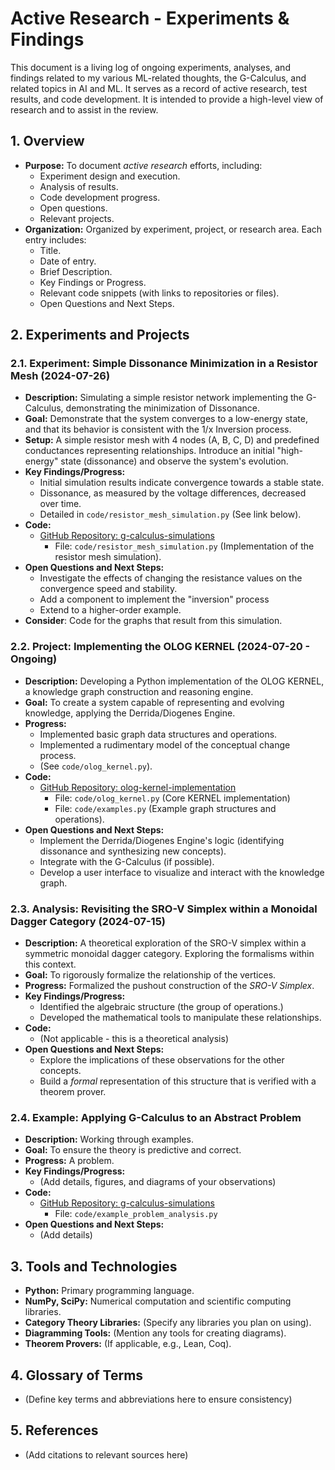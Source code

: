 # Active Research - Experiments & Findings

This document is a living log of ongoing experiments, analyses, and findings related to my various ML-related thoughts, the G-Calculus, and related topics in AI and ML. It serves as a record of active research, test results, and code development.  It is intended to provide a high-level view of research and to assist in the review.

## 1. Overview

*   **Purpose:** To document *active research* efforts, including:
    *   Experiment design and execution.
    *   Analysis of results.
    *   Code development progress.
    *   Open questions.
    *   Relevant projects.
*   **Organization:**  Organized by experiment, project, or research area. Each entry includes:
    *   Title.
    *   Date of entry.
    *   Brief Description.
    *   Key Findings or Progress.
    *   Relevant code snippets (with links to repositories or files).
    *   Open Questions and Next Steps.

## 2. Experiments and Projects

### 2.1. Experiment: Simple Dissonance Minimization in a Resistor Mesh (2024-07-26)

*   **Description:**  Simulating a simple resistor network implementing the G-Calculus, demonstrating the minimization of Dissonance.
*   **Goal:** Demonstrate that the system converges to a low-energy state, and that its behavior is consistent with the 1/x Inversion process.
*   **Setup:** A simple resistor mesh with 4 nodes (A, B, C, D) and predefined conductances representing relationships.  Introduce an initial "high-energy" state (dissonance) and observe the system's evolution.
*   **Key Findings/Progress:**
    *   Initial simulation results indicate convergence towards a stable state.
    *   Dissonance, as measured by the voltage differences, decreased over time.
    *   Detailed in `code/resistor_mesh_simulation.py` (See link below).
*   **Code:**
    *   [GitHub Repository: g-calculus-simulations](link-to-github-repo/g-calculus-simulations)
        *   File: `code/resistor_mesh_simulation.py` (Implementation of the resistor mesh simulation).
*   **Open Questions and Next Steps:**
    *   Investigate the effects of changing the resistance values on the convergence speed and stability.
    *   Add a component to implement the "inversion" process
    *   Extend to a higher-order example.
*   **Consider**: Code for the graphs that result from this simulation.

### 2.2. Project: Implementing the OLOG KERNEL (2024-07-20 - Ongoing)

*   **Description:** Developing a Python implementation of the OLOG KERNEL, a knowledge graph construction and reasoning engine.
*   **Goal:** To create a system capable of representing and evolving knowledge, applying the Derrida/Diogenes Engine.
*   **Progress:**
    *   Implemented basic graph data structures and operations.
    *   Implemented a rudimentary model of the conceptual change process.
    *   (See `code/olog_kernel.py`).
*   **Code:**
    *   [GitHub Repository: olog-kernel-implementation](link-to-github-repo/olog-kernel-implementation)
        *   File:  `code/olog_kernel.py` (Core KERNEL implementation)
        *   File: `code/examples.py` (Example graph structures and operations).
*   **Open Questions and Next Steps:**
    *   Implement the Derrida/Diogenes Engine's logic (identifying dissonance and synthesizing new concepts).
    *   Integrate with the G-Calculus (if possible).
    *   Develop a user interface to visualize and interact with the knowledge graph.

### 2.3. Analysis: Revisiting the SRO-V Simplex within a Monoidal Dagger Category (2024-07-15)

*   **Description:** A theoretical exploration of the SRO-V simplex within a symmetric monoidal dagger category. Exploring the formalisms within this context.
*   **Goal:** To rigorously formalize the relationship of the vertices.
*   **Progress:**  Formalized the pushout construction of the *SRO-V Simplex*.
*   **Key Findings/Progress:**
    *   Identified the algebraic structure (the group of operations.)
    *   Developed the mathematical tools to manipulate these relationships.
*   **Code:**
    *   (Not applicable - this is a theoretical analysis)
*   **Open Questions and Next Steps:**
    *   Explore the implications of these observations for the other concepts.
    *   Build a *formal* representation of this structure that is verified with a theorem prover.

### 2.4. Example: Applying G-Calculus to an Abstract Problem

*   **Description:** Working through examples.
*   **Goal:**  To ensure the theory is predictive and correct.
*   **Progress:**  A problem.
*   **Key Findings/Progress:**
    *   (Add details, figures, and diagrams of your observations)
*   **Code:**
    *   [GitHub Repository: g-calculus-simulations](link-to-github-repo/g-calculus-simulations)
        *   File: `code/example_problem_analysis.py`
*   **Open Questions and Next Steps:**
    *   (Add details)

## 3. Tools and Technologies

*   **Python:**  Primary programming language.
*   **NumPy, SciPy:** Numerical computation and scientific computing libraries.
*   **Category Theory Libraries:** (Specify any libraries you plan on using).
*   **Diagramming Tools:** (Mention any tools for creating diagrams).
*   **Theorem Provers:** (If applicable, e.g., Lean, Coq).

## 4. Glossary of Terms

*   (Define key terms and abbreviations here to ensure consistency)

## 5. References

*   (Add citations to relevant sources here)
